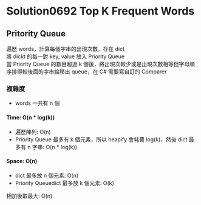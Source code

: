 # Solution0692 Top K Frequent Words

## Pritority Queue

遍歷 words，計算每個字串的出現次數，存在 dict  
將 dickt 的每一對 key, value 放入 Priority Queue  
當 Priority Queue 的數目超過 k 個後，將出現次較少或是出現次數相等但字母順序排得較後面的字串給移出 queue，在 C# 需要寫自訂的 Comparer

### 複雜度
- words 一共有 n 個

#### Time: O(n * log(k))
- 遍歷陣列: O(n)
- Priority Queue 最多有 k 個元素，所以 heapify 會耗費 log(k)，然後 dict 最多有 n 字串: O(n * log(k))

#### Space: O(n)
- dict 最多放 n 個元素: O(n)
- Priority Queuedict 最多放 k 個元素: O(k)

相加後取最大: O(n)